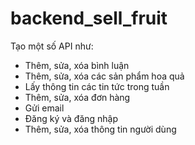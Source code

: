 # backend_sell_fruit
Tạo một số API như:
* Thêm, sửa, xóa bình luận
* Thêm, sửa, xóa các sản phẩm hoa quả
* Lấy thông tin các tin tức trong tuần
* Thêm, sửa, xóa đơn hàng
* Gửi email
* Đăng ký và đăng nhập
* Thêm, sửa, xóa thông tin người dùng
